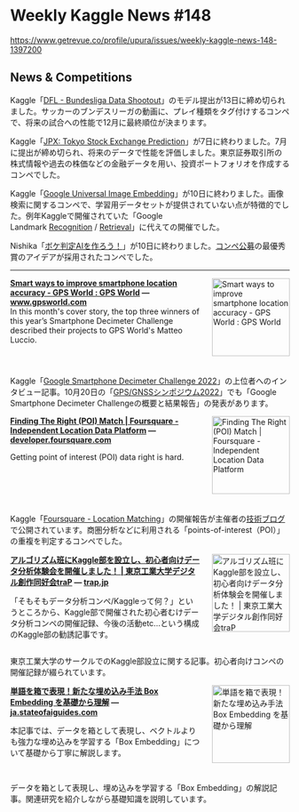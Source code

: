# Weekly Kaggle News #148
https://www.getrevue.co/profile/upura/issues/weekly-kaggle-news-148-1397200
<h3><h2>News &amp; Competitions</h2><p>Kaggle「<a href="https://www.kaggle.com/competitions/dfl-bundesliga-data-shootout" target="_blank">DFL - Bundesliga Data Shootout</a>」のモデル提出が13日に締め切られました。サッカーのブンデスリーガの動画に、プレイ種類をタグ付けするコンペで、将来の試合への性能で12月に最終順位が決まります。</p><p>Kaggle「<a href="https://www.kaggle.com/competitions/jpx-tokyo-stock-exchange-prediction" target="_blank">JPX: Tokyo Stock Exchange Prediction</a>」が7日に終わりました。7月に提出が締め切られ、将来のデータで性能を評価しました。東京証券取引所の株式情報や過去の株価などの金融データを用い、投資ポートフォリオを作成するコンペでした。</p><p>Kaggle「<a href="https://www.kaggle.com/competitions/google-universal-image-embedding" target="_blank">Google Universal Image Embedding</a>」が10日に終わりました。画像検索に関するコンペで、学習用データセットが提供されていない点が特徴的でした。例年Kaggleで開催されていた「Google Landmark&nbsp;<a href="https://www.kaggle.com/competitions/landmark-recognition-2021" target="_blank">Recognition</a>&nbsp;/&nbsp;<a href="https://www.kaggle.com/c/landmark-retrieval-2021" target="_blank">Retrieval</a>」に代えての開催でした。</p><p>Nishika「<a href="https://www.nishika.com/competitions/33/summary" target="_blank">ボケ判定AIを作ろう！</a>」が10日に終わりました。<a href="https://www.nishika.com/competitions/30/topics/320" target="_blank">コンペ公募</a>の最優秀賞のアイデアが採用されたコンペでした。</p></h3>
<hr>
<p>
<img width="140" height="140" alt="Smart ways to improve smartphone location accuracy - GPS World : GPS World" style="float: right; margin-left: 20px; margin-bottom: 20px;" src="https://s3.amazonaws.com/revue/items/images/018/432/480/thumb/GPSW1022_DJI_0023R-f.jpg?1665191346" />
<strong style='display: block;'><a href="https://www.gpsworld.com/smart-ways-to-improve-smartphone-location-accuracy/?utm_campaign=Weekly%20Kaggle%20News&amp;utm_medium=email&amp;utm_source=Revue%20newsletter">Smart ways to improve smartphone location accuracy - GPS World : GPS World</a> &mdash; <a href="https://www.gpsworld.com/smart-ways-to-improve-smartphone-location-accuracy/">www.gpsworld.com</a></strong>
In this month's cover story, the top three winners of this year’s Smartphone Decimeter Challenge described their projects to GPS World's Matteo Luccio.
</p>
<div style='clear: both;'></div>
<p><p>Kaggle「<a href="https://www.kaggle.com/competitions/smartphone-decimeter-2022" target="_blank">Google Smartphone Decimeter Challenge 2022</a>」の上位者へのインタビュー記事。10月20日の「<a href="http://www.gnss-pnt.org/event/%e3%82%b7%e3%83%b3%e3%83%9d%e3%82%b8%e3%82%a6%e3%83%a0/" target="_blank">GPS/GNSSシンポジウム2022</a>」でも「Google Smartphone Decimeter Challengeの概要と結果報告」の発表があります。</p></p>
<p>
<img width="140" height="140" alt="Finding The Right (POI) Match | Foursquare - Independent Location Data Platform" style="float: right; margin-left: 20px; margin-bottom: 20px;" src="https://s3.amazonaws.com/revue/items/images/018/525/944/thumb/Finding_The_Right__POI__Match_-_Thumbnail.jpg?1665699129" />
<strong style='display: block;'><a href="https://developer.foursquare.com/article/finding-the-right-poi-match/?utm_campaign=Weekly%20Kaggle%20News&amp;utm_medium=email&amp;utm_source=Revue%20newsletter">Finding The Right (POI) Match | Foursquare - Independent Location Data Platform</a> &mdash; <a href="https://developer.foursquare.com/article/finding-the-right-poi-match/">developer.foursquare.com</a></strong>
<p>Getting point of interest (POI) data right is hard.</p>
</p>
<div style='clear: both;'></div>
<p><p>Kaggle「<a href="https://www.kaggle.com/competitions/foursquare-location-matching" target="_blank">Foursquare - Location Matching</a>」の開催報告が主催者の<a href="https://developer.foursquare.com/developer-blog/" target="_blank">技術ブログ</a>で公開されています。商圏分析などに利用される「points-of-interest（POI）」の重複を判定するコンペでした。</p></p>
<p>
<img width="140" height="140" alt="アルゴリズム班にKaggle部を設立し、初心者向けデータ分析体験会を開催しました！ | 東京工業大学デジタル創作同好会traP" style="float: right; margin-left: 20px; margin-bottom: 20px;" src="https://s3.amazonaws.com/revue/items/images/018/485/964/thumb/268930a6-240a-4b7e-9e51-1bb81662dde1.png?1665503827" />
<strong style='display: block;'><a href="https://trap.jp/post/1697/?utm_campaign=Weekly%20Kaggle%20News&amp;utm_medium=email&amp;utm_source=Revue%20newsletter">アルゴリズム班にKaggle部を設立し、初心者向けデータ分析体験会を開催しました！ | 東京工業大学デジタル創作同好会traP</a> &mdash; <a href="https://trap.jp/post/1697/">trap.jp</a></strong>
<p>「そもそもデータ分析コンペ/Kaggleって何？」というところから、Kaggle部で開催された初心者むけデータ分析コンペの開催記録、今後の活動etc...という構成のKaggle部の勧誘記事です。</p>
</p>
<div style='clear: both;'></div>
<p><p>東京工業大学のサークルでのKaggle部設立に関する記事。初心者向けコンペの開催記録が綴られています。</p></p>
<p>
<img width="140" height="140" alt="単語を箱で表現！新たな埋め込み手法 Box Embedding を基礎から理解" style="float: right; margin-left: 20px; margin-bottom: 20px;" src="https://s3.amazonaws.com/revue/items/images/018/528/047/thumb/cover.jpg?1665706339" />
<strong style='display: block;'><a href="https://ja.stateofaiguides.com/20221013-box-embeddings/?utm_campaign=Weekly%20Kaggle%20News&amp;utm_medium=email&amp;utm_source=Revue%20newsletter">単語を箱で表現！新たな埋め込み手法 Box Embedding を基礎から理解</a> &mdash; <a href="https://ja.stateofaiguides.com/20221013-box-embeddings/">ja.stateofaiguides.com</a></strong>
<p>本記事では、データを箱として表現し、ベクトルよりも強力な埋め込みを学習する「Box Embedding」について基礎から丁寧に解説します。</p>
</p>
<div style='clear: both;'></div>
<p><p>データを箱として表現し、埋め込みを学習する「Box Embedding」の解説記事。関連研究を紹介しながら基礎知識を説明しています。</p></p>
